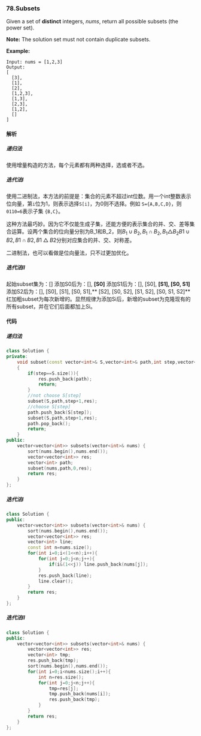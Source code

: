 ### 78.Subsets

Given a set of **distinct** integers, *nums*, return all possible subsets (the power set).

**Note:** The solution set must not contain duplicate subsets.

**Example:**

```
Input: nums = [1,2,3]
Output:
[
  [3],
  [1],
  [2],
  [1,2,3],
  [1,3],
  [2,3],
  [1,2],
  []
]

```

#### 解析

##### 递归法

使用增量构造的方法，每个元素都有两种选择，选或者不选。

##### 迭代法I

使用二进制法，本方法的前提是：集合的元素不超过int位数。用一个int整数表示位向量，第`i`位为1，则表示选择`S[i]`，为0则不选择。例如 `S={A,B,C,D}`，则`0110=6`表示子集 `{B,C}`。

这种方法最巧妙。因为它不仅能生成子集，还能方便的表示集合的并、交、差等集合运算。设两个集合的位向量分别为B_1和B_2，则$B_1\cup B_2, B_1 \cap B_2, B_1 \triangle B_2B1∪B2,B1∩B2,B1△B2$分别对应集合的并、交、对称差。

二进制法，也可以看做是位向量法，只不过更加优化。

##### 迭代法II

起始subset集为：[]
添加S0后为：[], **[S0]**
添加S1后为：[], [S0], **[S1], [S0, S1]**
添加S2后为：[], [S0], [S1], [S0, S1],** [S2], [S0, S2], [S1, S2], [S0, S1, S2]**
红加粗subset为每次新增的。显然规律为添加Si后，新增的subset为克隆现有的所有subset，并在它们后面都加上Si。

#### 代码

##### 递归法

```cpp
class Solution {
private:
    void subset(const vector<int>& S,vector<int>& path,int step,vector<vector<int>>& res)
    {
        if(step==S.size()){
            res.push_back(path);
            return;
        }
        //not choose S[step]
        subset(S,path,step+1,res);
        //choose S[step]
        path.push_back(S[step]);
        subset(S,path,step+1,res);
        path.pop_back();
        return;
    }
public:
    vector<vector<int>> subsets(vector<int>& nums) {
        sort(nums.begin(),nums.end());
        vector<vector<int>> res;
        vector<int> path;
        subset(nums,path,0,res);
        return res;
    }
};
```

##### 迭代法I

```cpp
class Solution {
public:
    vector<vector<int>> subsets(vector<int>& nums) {
        sort(nums.begin(),nums.end());
        vector<vector<int>> res;
        vector<int> line;
        const int n=nums.size();
        for(int i=0;i<(1<<n);i++){
            for(int j=0;j<n;j++){
                if(i&(1<<j)) line.push_back(nums[j]);
            }
            res.push_back(line);
            line.clear();
        }
        return res;
    }
};
```

##### 迭代法II

```cpp
class Solution {
public:
    vector<vector<int>> subsets(vector<int>& nums) {
        vector<vector<int>> res;
        vector<int> tmp;
        res.push_back(tmp);
        sort(nums.begin(),nums.end());
        for(int i=0;i<nums.size();i++){
            int n=res.size();
            for(int j=0;j<n;j++){
                tmp=res[j];
                tmp.push_back(nums[i]);
                res.push_back(tmp);
            }
        }
        return res;
    }
};
```

